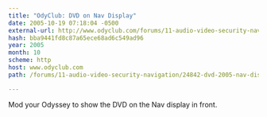 ```yaml
---
title: "OdyClub: DVD on Nav Display"
date: 2005-10-19 07:18:04 -0500
external-url: http://www.odyclub.com/forums/11-audio-video-security-navigation/24842-dvd-2005-nav-display-yes.html
hash: bba9441fd8c87a65ece68ad6c549ad96
year: 2005
month: 10
scheme: http
host: www.odyclub.com
path: /forums/11-audio-video-security-navigation/24842-dvd-2005-nav-display-yes.html

---
```


Mod your Odyssey to show the DVD on the Nav display in front.
